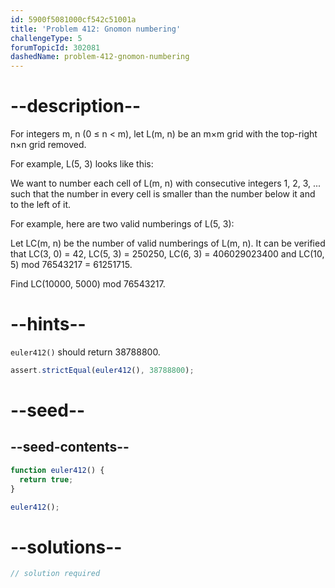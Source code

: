 ```yaml
---
id: 5900f5081000cf542c51001a
title: 'Problem 412: Gnomon numbering'
challengeType: 5
forumTopicId: 302081
dashedName: problem-412-gnomon-numbering
---
```


# --description--

For integers m, n (0 ≤ n &lt; m), let L(m, n) be an m×m grid with the top-right n×n grid removed.

For example, L(5, 3) looks like this:

We want to number each cell of L(m, n) with consecutive integers 1, 2, 3, ... such that the number in every cell is smaller than the number below it and to the left of it.

For example, here are two valid numberings of L(5, 3):

Let LC(m, n) be the number of valid numberings of L(m, n). It can be verified that LC(3, 0) = 42, LC(5, 3) = 250250, LC(6, 3) = 406029023400 and LC(10, 5) mod 76543217 = 61251715.

Find LC(10000, 5000) mod 76543217.

# --hints--

`euler412()` should return 38788800.

```js
assert.strictEqual(euler412(), 38788800);
```

# --seed--

## --seed-contents--

```js
function euler412() {
  return true;
}

euler412();
```

# --solutions--

```js
// solution required
```
